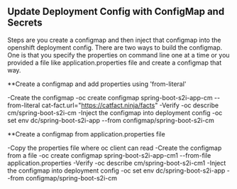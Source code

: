 ## Update Deployment Config with ConfigMap and Secrets

Steps are you create a configmap and then inject that configmap into the openshift deployment config. There are two ways to build the configmap. One is that you specify the properties on command line one at a time or you provided a file like application.properties file and create a configmap that way. 

**Create a configmap and add properties using 'from-literal'

  -Create the configmap
    -oc create configmap spring-boot-s2i-app-cm --from-literal cat-fact.url="https://catfact.ninja/facts"
  -Verify 
    -oc describe cm/spring-boot-s2i-cm
  -Inject the configmap into deployment config
    -oc set env dc/spring-boot-s2i-app --from configmap/spring-boot-s2i-cm

**Create a configmap from application.properties file

  -Copy the properties file where oc client can read
  -Create the configmap from a file
    -oc create configmap spring-boot-s2i-app-cm1 --from-file application.properties
  -Verify 
    -oc describe cm/spring-boot-s2i-cm1
  -Inject the configmap into deployment config
    -oc set env dc/spring-boot-s2i-app --from configmap/spring-boot-s2i-cm

